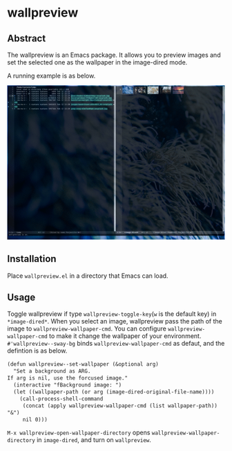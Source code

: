 # wallpreview
## Abstract
The wallpreview is an Emacs package.
It allows you to preview images and set the selected one as the wallpaper in the image-dired mode.

A running example is as below.

![demo](./demo.gif)

## Installation
Place `wallpreview.el`  in a directory that Emacs can load.

## Usage

Toggle wallpreview if type `wallpreview-toggle-key`(`w` is the default key) in `*image-dired*`.
When you select an image, wallpreview pass the path of the image to `wallpreview-wallpaper-cmd`.
You can configure `wallpreview-wallpaper-cmd` to make it change the wallpaper of your environment.
`#'wallpreview--sway-bg` binds `wallpreview-wallpaper-cmd` as defaut, and the defintion is as below.

```
(defun wallpreview--set-wallpaper (&optional arg)
  "Set a background as ARG.
If arg is nil, use the forcused image."
  (interactive "fBackground image: ")
  (let ((wallpaper-path (or arg (image-dired-original-file-name))))
    (call-process-shell-command
     (concat (apply wallpreview-wallpaper-cmd (list wallpaper-path)) "&")
     nil 0)))
```

`M-x wallpreview-open-wallpaper-directory` opens `wallpreview-wallpaper-directory` in `image-dired`,
and turn on `wallpreview`.
